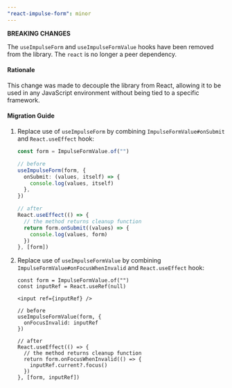 ```yaml
---
"react-impulse-form": minor
---
```


**BREAKING CHANGES**

The `useImpulseForm` and `useImpulseFormValue` hooks have been removed from the library. The `react` is no longer a peer dependency.

#### Rationale

This change was made to decouple the library from React, allowing it to be used in any JavaScript environment without being tied to a specific framework.

#### Migration Guide

1. Replace use of `useImpulseForm` by combining `ImpulseFormValue#onSubmit` and `React.useEffect` hook:

   ```ts
   const form = ImpulseFormValue.of("")

   // before
   useImpulseForm(form, {
     onSubmit: (values, itself) => {
       console.log(values, itself)
     },
   })

   // after
   React.useEffect(() => {
     // the method returns cleanup function
     return form.onSubmit((values) => {
       console.log(values, form)
     })
   }, [form])
   ```

2. Replace use of `useImpulseFormValue` by combining `ImpulseFormValue#onFocusWhenInvalid` and `React.useEffect` hook:

   ```tsx
   const form = ImpulseFormValue.of("")
   const inputRef = React.useRef(null)

   <input ref={inputRef} />

   // before
   useImpulseFormValue(form, {
     onFocusInvalid: inputRef
   })

   // after
   React.useEffect(() => {
     // the method returns cleanup function
     return form.onFocusWhenInvalid(() => {
       inputRef.current?.focus()
     })
   }, [form, inputRef])
   ```
